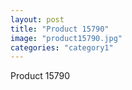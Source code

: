 ```yaml
---
layout: post
title: "Product 15790"
image: "product15790.jpg"
categories: "category1"
---
```

Product 15790
